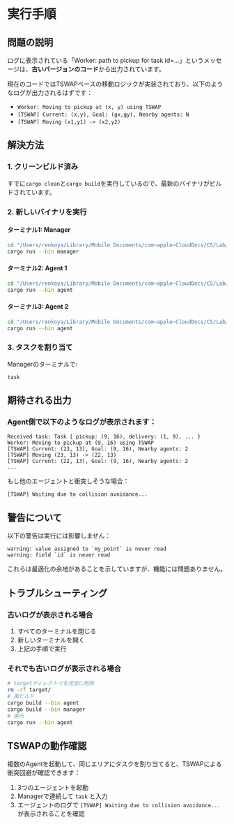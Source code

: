 # 実行手順

## 問題の説明
ログに表示されている「Worker: path to pickup for task id=...」というメッセージは、**古いバージョンのコード**から出力されています。

現在のコードではTSWAPベースの移動ロジックが実装されており、以下のようなログが出力されるはずです：
- `Worker: Moving to pickup at (x, y) using TSWAP`
- `[TSWAP] Current: (x,y), Goal: (gx,gy), Nearby agents: N`
- `[TSWAP] Moving (x1,y1) -> (x2,y2)`

## 解決方法

### 1. クリーンビルド済み
すでに`cargo clean`と`cargo build`を実行しているので、最新のバイナリがビルドされています。

### 2. 新しいバイナリを実行

#### ターミナル1: Manager
```bash
cd "/Users/renkoya/Library/Mobile Documents/com~apple~CloudDocs/CS/Lab/p2p_distributed_tswap"
cargo run --bin manager
```

#### ターミナル2: Agent 1
```bash
cd "/Users/renkoya/Library/Mobile Documents/com~apple~CloudDocs/CS/Lab/p2p_distributed_tswap"
cargo run --bin agent
```

#### ターミナル3: Agent 2
```bash
cd "/Users/renkoya/Library/Mobile Documents/com~apple~CloudDocs/CS/Lab/p2p_distributed_tswap"
cargo run --bin agent
```

### 3. タスクを割り当て
Managerのターミナルで:
```
task
```

## 期待される出力

### Agent側で以下のようなログが表示されます：

```
Received task: Task { pickup: (9, 16), delivery: (1, 9), ... }
Worker: Moving to pickup at (9, 16) using TSWAP
[TSWAP] Current: (23, 13), Goal: (9, 16), Nearby agents: 2
[TSWAP] Moving (23, 13) -> (22, 13)
[TSWAP] Current: (22, 13), Goal: (9, 16), Nearby agents: 2
...
```

もし他のエージェントと衝突しそうな場合：
```
[TSWAP] Waiting due to collision avoidance...
```

## 警告について

以下の警告は実行には影響しません：
```
warning: value assigned to `my_point` is never read
warning: field `id` is never read
```

これらは最適化の余地があることを示していますが、機能には問題ありません。

## トラブルシューティング

### 古いログが表示される場合
1. すべてのターミナルを閉じる
2. 新しいターミナルを開く
3. 上記の手順で実行

### それでも古いログが表示される場合
```bash
# targetディレクトリを完全に削除
rm -rf target/
# 再ビルド
cargo build --bin agent
cargo build --bin manager
# 実行
cargo run --bin agent
```

## TSWAPの動作確認

複数のAgentを起動して、同じエリアにタスクを割り当てると、TSWAPによる衝突回避が確認できます：

1. 3つのエージェントを起動
2. Managerで連続して `task` と入力
3. エージェントのログで `[TSWAP] Waiting due to collision avoidance...` が表示されることを確認
